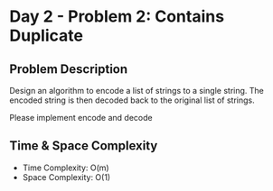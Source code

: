 # Day 2 - Problem 2: Contains Duplicate

## Problem Description

Design an algorithm to encode a list of strings to a single string. The encoded string is then decoded back to the original list of strings.

Please implement encode and decode

## Time & Space Complexity

- Time Complexity: O(m)
- Space Complexity: O(1)
